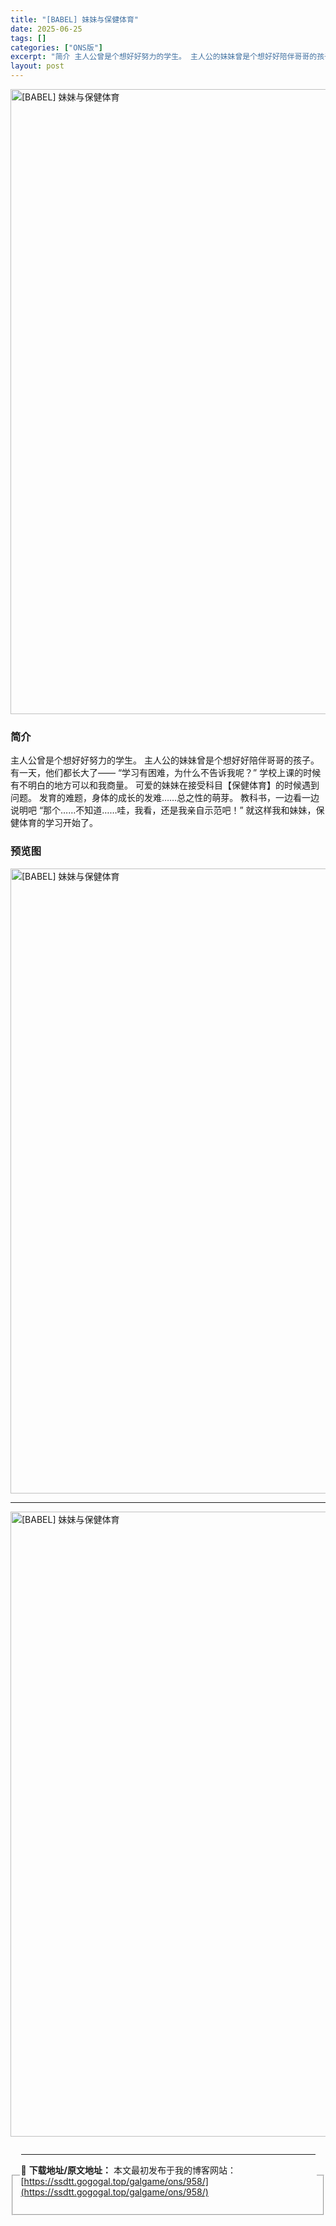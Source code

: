 ```yaml
---
title: "[BABEL] 妹妹与保健体育"
date: 2025-06-25
tags: []
categories: ["ONS版"]
excerpt: "简介 主人公曾是个想好好努力的学生。 主人公的妹妹曾是个想好好陪伴哥哥的孩子。 有一天，他们都长大了—— “学习有困难，为什么不告诉我呢？” 学校上课的时候有不明白的地方可以和我商量。 可爱的妹妹在接受科目【保健体育】的时候遇到问题。 发育的难题，身体的成长的发难……总之性的萌芽。 教科书，一边看一&hellip;"
layout: post
---
```


<p><img decoding="async" style="display: block; margin-left: auto; margin-right: auto; width: 1000px;" src="https://ssdtt.gogogal.top/wp-content/uploads/2025/06/5947c-00.webp" alt="[BABEL] 妹妹与保健体育" /></p>
<div>
<h3>简介</h3>
</div>
<p>主人公曾是个想好好努力的学生。 主人公的妹妹曾是个想好好陪伴哥哥的孩子。 有一天，他们都长大了—— “学习有困难，为什么不告诉我呢？” 学校上课的时候有不明白的地方可以和我商量。 可爱的妹妹在接受科目【保健体育】的时候遇到问题。 发育的难题，身体的成长的发难……总之性的萌芽。 教科书，一边看一边说明吧 “那个……不知道……哇，我看，还是我亲自示范吧！” 就这样我和妹妹，保健体育的学习开始了。</p>
<h3>预览图</h3>
<p><img decoding="async" style="display: block; margin-left: auto; margin-right: auto; width: 1000px;" src="https://ssdtt.gogogal.top/wp-content/uploads/2025/06/c0251-01.webp" alt="[BABEL] 妹妹与保健体育" /></p>
<hr />
<p><img decoding="async" style="display: block; margin-left: auto; margin-right: auto; width: 1000px;" src="https://ssdtt.gogogal.top/wp-content/uploads/2025/06/2a734-02.webp" alt="[BABEL] 妹妹与保健体育" /></p>
<div></div>
<fieldset>
<legend>


---
📖 **下载地址/原文地址：** 本文最初发布于我的博客网站：[https://ssdtt.gogogal.top/galgame/ons/958/](https://ssdtt.gogogal.top/galgame/ons/958/)
